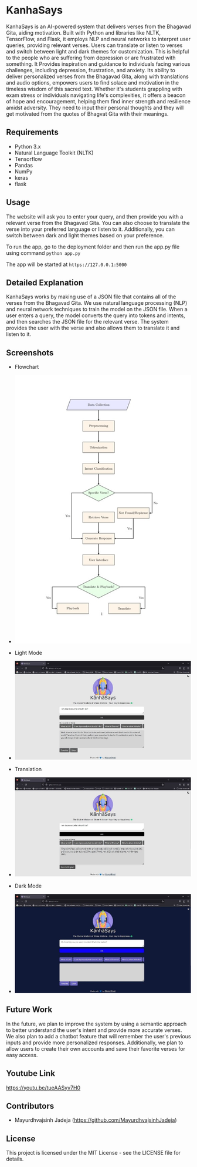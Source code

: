 # KanhaSays

KanhaSays is an AI-powered system that delivers verses from the Bhagavad Gita, aiding motivation. Built with Python and libraries like NLTK, TensorFlow, and Flask, it employs NLP and neural networks to interpret user queries, providing relevant verses. Users can translate or listen to verses and switch between light and dark themes for customization. This is helpful to the people who are suffering from depression or are frustrated with something. It Provides inspiration and guidance to individuals facing various challenges, including depression, frustration, and anxiety. Its ability to deliver personalized verses from the Bhagavad Gita, along with translations and audio options, empowers users to find solace and motivation in the timeless wisdom of this sacred text. Whether it's students grappling with exam stress or individuals navigating life's complexities, it offers a beacon of hope and encouragement, helping them find inner strength and resilience amidst adversity. They need to input their personal thoughts and they will get motivated from the quotes of Bhagvat Gita with their meanings.

## Requirements

- Python 3.x
- Natural Language Toolkit (NLTK)
- Tensorflow
- Pandas
- NumPy
- keras
- flask

## Usage

The website will ask you to enter your query, and then provide you with a relevant verse from the Bhagavad Gita. You can also choose to translate the verse into your preferred language or listen to it. Additionally, you can switch between dark and light themes based on your preference.

To run the app, go to the deployment folder and then run the app.py file using command `python app.py` 

The app will be started at `https://127.0.0.1:5000`

## Detailed Explanation

KanhaSays works by making use of a JSON file that contains all of the verses from the Bhagavad Gita. We use natural language processing (NLP) and neural network techniques to train the model on the JSON file. When a user enters a query, the model converts the query into tokens and intents, and then searches the JSON file for the relevant verse. The system provides the user with the verse and also allows them to translate it and listen to it.

## Screenshots

- Flowchart
- ![FlowChart](https://github.com/MayurdhvajsinhJadeja/KanhaSays/blob/main/flowchart.jpg)

- Light Mode
- ![LightMode](https://github.com/MayurdhvajsinhJadeja/KanhaSays/blob/main/lightmode.jpg)

- Translation
- ![Translation](https://github.com/MayurdhvajsinhJadeja/KanhaSays/blob/main/translated.jpg)

- Dark Mode
- ![DarkMode](https://github.com/MayurdhvajsinhJadeja/KanhaSays/blob/main/darkmode.jpg)

## Future Work

In the future, we plan to improve the system by using a semantic approach to better understand the user's intent and provide more accurate verses. We also plan to add a chatbot feature that will remember the user's previous inputs and provide more personalized responses. Additionally, we plan to allow users to create their own accounts and save their favorite verses for easy access.

## Youtube Link
https://youtu.be/tueAASyv7H0


## Contributors

- Mayurdhvajsinh Jadeja (https://github.com/MayurdhvajsinhJadeja)

## License

This project is licensed under the MIT License - see the LICENSE file for details.
